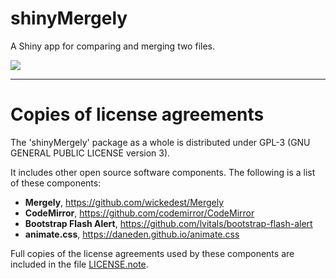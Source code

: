 # __shinyMergely__

A Shiny app for comparing and merging two files.

![](https://raw.githubusercontent.com/stla/shinyMergely/master/inst/screenshots/shinyMergely.gif)

___

# __Copies of license agreements__

The 'shinyMergely' package as a whole is distributed under GPL-3 (GNU
GENERAL PUBLIC LICENSE version 3).

It includes other open source software components. The following is a list of
these components:

- **Mergely**, https://github.com/wickedest/Mergely
- **CodeMirror**, https://github.com/codemirror/CodeMirror
- **Bootstrap Flash Alert**, https://github.com/lvitals/bootstrap-flash-alert
- **animate.css**, https://daneden.github.io/animate.css

Full copies of the license agreements used by these components are included 
in the file [LICENSE.note](https://github.com/stla/shinyMergely/blob/master/LICENSE.note.md).

